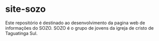 # site-sozo
Este repositório é destinado ao desenvolvimento da pagina web de informações do SOZO. SOZO é o grupo de jovens da igreja de cristo de Taguatinga Sul.
